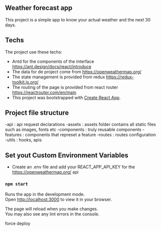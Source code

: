 ## Weather forecast app

This project is a simple app to know your actual weather and the next 30 days.

## Techs

The project use these techs:

- Antd for the components of the interface https://ant.design/docs/react/introduce
- The data for de project come from https://openweathermap.org/
- The state management is provided from redux https://redux-toolkit.js.org/
- The routing of the page is provided from react router https://reactrouter.com/en/main
- This project was bootstrapped with [Create React App](https://github.com/facebook/create-react-app).

## Project file structure

-api : api request declarations
-assets : assets folder contains all static files such as images, fonts etc
-components : truly reusable components
-features : components that represet a feature
-routes : routes configuration
-utils : hooks, apis

## Set yout Custom Environment Variables

- Create an .env file and add your REACT_APP_API_KEY for the https://openweathermap.org/ api

### `npm start`

Runs the app in the development mode.\
Open [http://localhost:3000](http://localhost:3000) to view it in your browser.

The page will reload when you make changes.\
You may also see any lint errors in the console.

force deploy
